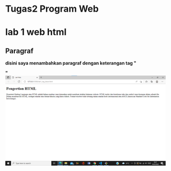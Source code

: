 #  Tugas2 Program Web 
# lab 1 web html
## Paragraf
 **disini saya menambahkan paragraf dengan keterangan tag "<p>"**
 ![ss](ss/pengertian.png) 